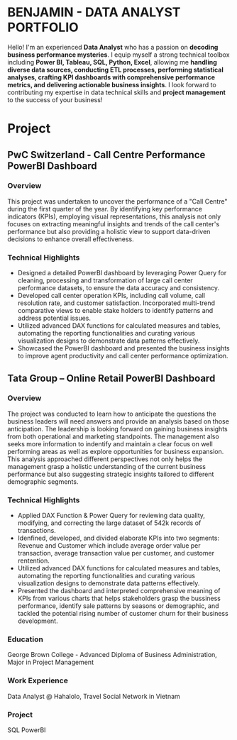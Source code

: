 # **BENJAMIN - DATA ANALYST PORTFOLIO**

Hello! I'm an experienced **Data Analyst** who has a passion on **decoding business performance mysteries**. I equip myself a strong technical toolbox including **Power BI, Tableau, SQL, Python, Excel**, allowing me **handling diverse data sources, conducting ETL processes, performing statistical analyses, crafting KPI dashboards with comprehensive performance metrics, and delivering actionable business insights**. I look forward to contributing my expertise in data technical skills and **project management** to the success of your business!

# **Project**
## PwC Switzerland - Call Centre Performance PowerBI Dashboard
### Overview
This project was undertaken to uncover the performance of a "Call Centre" during the first quarter of the year.  By identifying key performance indicators (KPIs), employing visual representations, this analysis not only focuses on extracting meaningful insights and trends of the call center's performance but also providing a holistic view to support data-driven decisions to enhance overall effectiveness.
### Technical Highlights
-	Designed a detailed PowerBI dashboard by leveraging Power Query for cleaning, processing and transformation of large call center performance datasets, to ensure the data accuracy and consistency. 
-	Developed call center operation KPIs, including call volume, call resolution rate, and customer satisfaction. Incorporated multi-trend comparative views to enable stake holders to identify patterns and address potential issues. 
-	Utilized advanced DAX functions for calculated measures and tables, automating the reporting functionalities and curating various visualization designs to demonstrate data patterns effectively. 
-	Showcased the PowerBI dashboard and presented the business insights to improve agent productivity and call center performance optimization.

## Tata Group – Online Retail PowerBI Dashboard
### Overview
The project was conducted to learn how to anticipate the questions the business leaders will need answers and provide an analysis based on those anticipation. The leadership is looking forward on gaining business insights from both operational and marketing standpoints. The management also seeks more information to indentify and maintain a clear focus on well performing areas as well as explore opportunities for business expansion. This analysis approached different perspectives not only helps the management grasp a holistic understanding of the current business performance but also suggesting strategic insights tailored to different demographic segments.
### Technical Highlights
-	Applied DAX Function & Power Query for reviewing data quality, modifying, and correcting the large dataset of 542k records of transactions.
-	Idenfined, developed, and divided elaborate KPIs into two segments: Revenue and Customer which include average order value per transaction, average transaction value per customer, and customer rentention.
-	Utilized advanced DAX functions for calculated measures and tables, automating the reporting functionalities and curating various visualization designs to demonstrate data patterns effectively. 
-	Presented the dashboard and interpreted comprehensive meaning of KPIs from various charts that helps stakeholders grasp the bussiness performance, identify sale patterns by seasons or demographic, and tackled the potential rising number of customer churn for their business development. 


### Education
George Brown College - Advanced Diploma of Business Administration, Major in Project Management

### Work Experience
Data Analyst @ Hahalolo, Travel Social Network in Vietnam

### Project
SQL
PowerBI
